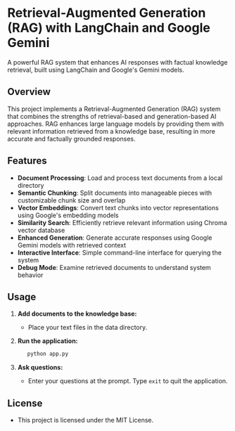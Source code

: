 # Retrieval-Augmented Generation (RAG) with LangChain and Google Gemini

A powerful RAG system that enhances AI responses with factual knowledge retrieval, built using LangChain and Google's Gemini models.

## Overview

This project implements a Retrieval-Augmented Generation (RAG) system that combines the strengths of retrieval-based and generation-based AI approaches. RAG enhances large language models by providing them with relevant information retrieved from a knowledge base, resulting in more accurate and factually grounded responses.

## Features

- **Document Processing**: Load and process text documents from a local directory
- **Semantic Chunking**: Split documents into manageable pieces with customizable chunk size and overlap
- **Vector Embeddings**: Convert text chunks into vector representations using Google's embedding models
- **Similarity Search**: Efficiently retrieve relevant information using Chroma vector database
- **Enhanced Generation**: Generate accurate responses using Google Gemini models with retrieved context
- **Interactive Interface**: Simple command-line interface for querying the system
- **Debug Mode**: Examine retrieved documents to understand system behavior

## Usage

1. **Add documents to the knowledge base:**

   - Place your text files in the data directory.

2. **Run the application:**
   ```bash
      python app.py
   ```
3. **Ask questions:**

   - Enter your questions at the prompt. Type `exit` to quit the application.

## License

   - This project is licensed under the MIT License.
